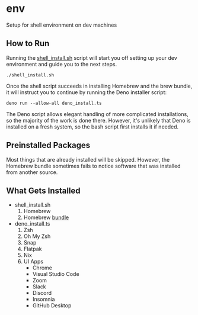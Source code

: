 # env

Setup for shell environment on dev machines

## How to Run

Running the [shell_install.sh](shell_install) script will start you off setting
up your dev environment and guide you to the next steps.

```shell
./shell_install.sh
```

Once the shell script succeeds in installing Homebrew and the brew bundle, it
will instruct you to continue by running the Deno installer script:

```shell
deno run --allow-all deno_install.ts
```

The Deno script allows elegant handling of more complicated installations, so
the majority of the work is done there. However, it's unlikely that Deno is
installed on a fresh system, so the bash script first installs it if needed.

## Preinstalled Packages

Most things that are already installed will be skipped. However, the Homebrew
bundle sometimes fails to notice software that was installed from another
source.

## What Gets Installed

- shell_install.sh
  1. Homebrew
  2. Homebrew [bundle](Brewfile)
- deno_install.ts
  1. Zsh
  2. Oh My Zsh
  3. Snap
  4. Flatpak
  5. Nix
  6. UI Apps
     - Chrome
     - Visual Studio Code
     - Zoom
     - Slack
     - Discord
     - Insomnia
     - GitHub Desktop
